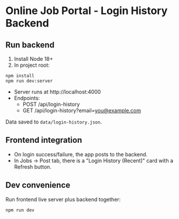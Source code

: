 # Online Job Portal - Login History Backend

## Run backend

1. Install Node 18+
2. In project root:

```
npm install
npm run dev:server
```

- Server runs at http://localhost:4000
- Endpoints:
  - POST /api/login-history
  - GET /api/login-history?email=you@example.com

Data saved to `data/login-history.json`.

## Frontend integration
- On login success/failure, the app posts to the backend.
- In Jobs → Post tab, there is a "Login History (Recent)" card with a Refresh button.

## Dev convenience
Run frontend live server plus backend together:

```
npm run dev
```